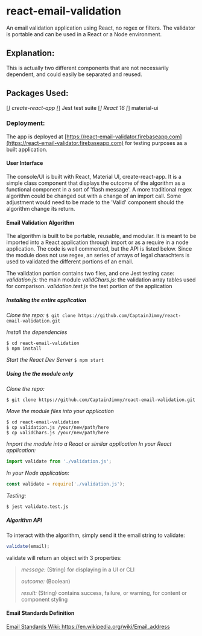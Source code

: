 # react-email-validation

An email validation application using React, no regex or filters. The validator is portable and can be used in a React or a Node environment.

## Explanation:

This is actually two different components that are not necessarily dependent, and could easily be separated and reused.

## Packages Used:

[*] create-react-app
[*] Jest test suite
[*] React 16
[*] material-ui

### Deployment:

The app is deployed at [https://react-email-validator.firebaseapp.com](https://react-email-validator.firebaseapp.com) for testing purposes as a built application.

#### User Interface

The console/UI is built with React, Material UI, create-react-app. It is a simple class component that displays the outcome of the algorithm as a functional component in a sort of 'flash message'. A more traditional regex algorithm could be changed out with a change of an import call. Some adjustment would need to be made to the 'Valid' component should the algorithm change its return.

#### Email Validation Algorithm

The algorithm is built to be portable, reusable, and modular. It is meant to be imported into a React application through import or as a require in a node application. The code is well commented, but the API is listed below. Since the module does not use regex, an series of arrays of legal charachters is used to validated the different portions of an email.

The validation portion contains two files, and one Jest testing case:
_validation.js:_ the main module
_validChars.js:_ the validation array tables used for comparison.
_validation.test.js_ the test portion of the application

##### Installing the entire application

_Clone the repo:_
`$ git clone https://github.com/CaptainJimmy/react-email-validation.git`

_Install the dependencies_

```shell
$ cd react-email-validation
$ npm install
```

_Start the React Dev Server_
`$ npm start`

##### Using the the module only

_Clone the repo:_

```shell
$ git clone https://github.com/CaptainJimmy/react-email-validation.git
```

_*Move the module files into your application*_

```shell
$ cd react-email-validation
$ cp validation.js /your/new/path/here
$ cp validChars.js /your/new/path/here
```

_*Import the module into a React or similar application*_
_In your React application:_

```javascript
import validate from './validation.js';
```

_In your Node application:_

```javascript
const validate = require('./validation.js');
```

_Testing:_

```shell
$ jest validate.test.js
```

##### Algorithm API

To interact with the algorithm, simply send it the email string to validate:

```javascript
validate(email);
```

validate will return an object with 3 properties:

> _message:_ (String) for displaying in a UI or CLI
>
> _outcome:_ (Boolean)
>
> _result:_ (String) contains success, failure, or warning, for content or component styling

#### Email Standards Definition

[Email Standards Wiki: https://en.wikipedia.org/wiki/Email_address ](https://en.wikipedia.org/wiki/Email_address)
